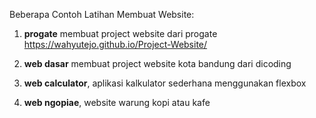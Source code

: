Beberapa Contoh Latihan Membuat Website:

1. **progate**      membuat project website dari progate    https://wahyutejo.github.io/Project-Website/

2. **web dasar**    membuat project website kota bandung dari dicoding

3. **web calculator**,    aplikasi kalkulator sederhana menggunakan flexbox

4. **web ngopiae**,   website warung kopi atau kafe
